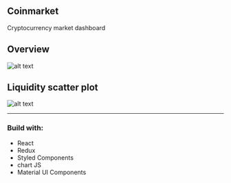## Coinmarket
Cryptocurrency market dashboard

## Overview
![alt text](https://i.imgur.com/0iakTsU.png)

## Liquidity scatter plot
![alt text](https://i.imgur.com/qnVNmuV.png)

---
### Build with:
 - React
 - Redux
 - Styled Components
 - chart JS
 - Material UI Components
